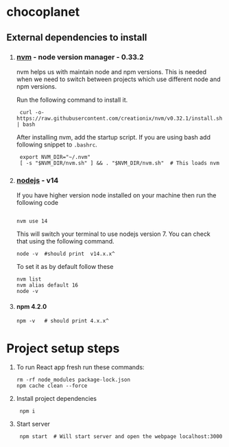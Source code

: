 # chocoplanet

## External dependencies to install

1. ### [nvm](https://github.com/creationix/nvm) - node version manager - 0.33.2

    nvm helps us with maintain node and npm versions. This is needed when we need to switch between projects which use different node and npm versions.

    Run the following command to install it.

        curl -o- https://raw.githubusercontent.com/creationix/nvm/v0.32.1/install.sh | bash

    After installing nvm, add the startup script. If you are using bash add following snippet to `.bashrc`.

        export NVM_DIR="~/.nvm"
        [ -s "$NVM_DIR/nvm.sh" ] && . "$NVM_DIR/nvm.sh"  # This loads nvm

2. ### [nodejs](https://nodejs.org/en/)  - v14

    If you have higher version node installed on your machine then run the following code
    ```console
    
    nvm use 14
    ```
    This will switch your terminal to use nodejs version 7. You can check that using the following command.
    ```
    node -v  #should print  v14.x.x^
    ```
        
    To set it as by default follow these
     ```console
    nvm list
    nvm alias default 16
    node -v
    ```
  
 3. #### npm 4.2.0
    
        npm -v   # should print 4.x.x^


# Project setup steps
1. To run React app fresh run these commands:
    ```console
    rm -rf node_modules package-lock.json 
    npm cache clean --force
    ```

2. Install project dependencies

        npm i
     
3. Start server

        npm start  # Will start server and open the webpage localhost:3000
        
